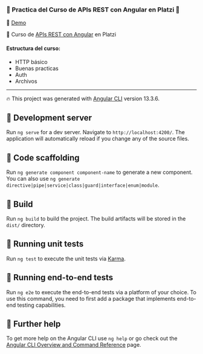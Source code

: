 ### 🌟 Practica del Curso de APIs REST con Angular en Platzi 💚

🔔 [Demo](https://62bcc1096662290087f1aa83--stalwart-cajeta-582a79.netlify.app/)

🔔 Curso de [APIs REST con Angular](https://platzi.com/cursos/angular-apis/) en Platzi

#### Estructura del curso:
- HTTP básico
- Buenas practicas
- Auth
- Archivos

---

🔥 This project was generated with [Angular CLI](https://github.com/angular/angular-cli) version 13.3.6.

## 🔔 Development server

Run `ng serve` for a dev server. Navigate to `http://localhost:4200/`. The application will automatically reload if you change any of the source files.

## 🔔 Code scaffolding

Run `ng generate component component-name` to generate a new component. You can also use `ng generate directive|pipe|service|class|guard|interface|enum|module`.

## 🔔 Build

Run `ng build` to build the project. The build artifacts will be stored in the `dist/` directory.

## 🔔 Running unit tests

Run `ng test` to execute the unit tests via [Karma](https://karma-runner.github.io).

## 🔔 Running end-to-end tests

Run `ng e2e` to execute the end-to-end tests via a platform of your choice. To use this command, you need to first add a package that implements end-to-end testing capabilities.

## 🔔 Further help

To get more help on the Angular CLI use `ng help` or go check out the [Angular CLI Overview and Command Reference](https://angular.io/cli) page.
